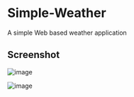 # Simple-Weather
 A simple Web based weather application 

## Screenshot 

![image](https://github.com/tanaybhomia/Simple-Weather/assets/71910027/3eb419b1-910e-4ec2-a207-960b8894d771)

![image](https://github.com/tanaybhomia/Simple-Weather/assets/71910027/413e5de7-2477-4dcd-b9bc-8d1774ef798e)

